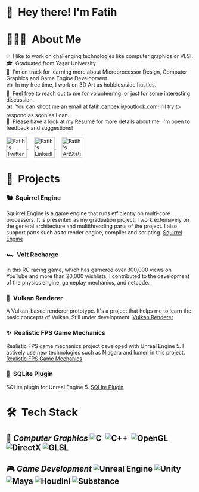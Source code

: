 

 # 👋 &nbsp;Hey there! I'm Fatih


# 👨🏻‍💻 &nbsp;About Me

💡 &nbsp;I like to work on challenging technologies like computer graphics or VLSI.\
🎓 &nbsp;Graduated from Yaşar University \
🌱 &nbsp;I'm on track for learning more about Microprocessor Design, Computer Graphics and Game Engine Development.\
✍️ &nbsp;In my free time, I work on 3D Art as hobbies/side hustles.\
💬 &nbsp;Feel free to reach out to me for volunteering, or just for some interesting discussion.\
✉️ &nbsp;You can shoot me an email at fatih.canbekli@outlook.com! I'll try to respond as soon as I can.\
📄 &nbsp;Please have a look at my [Résumé](https://drive.google.com/file/d/1CHHvcJBu204cMUXPfrljrjSF7TJ2U-5f/view?usp=sharing) for more details about me. I'm open to feedback and suggestions!\
\
<a href="https://twitter.com/canbekli_fatih">
  <img align="center" alt="Fatih's Twitter | Twitter" width="55px" src="https://raw.githubusercontent.com/peterthehan/peterthehan/master/assets/twitter.svg" />
</a>
&nbsp;
&nbsp;
<a href="https://www.linkedin.com/in/fatih-canbekli-275697152/">
  <img align="center" alt="Fatih's LinkedIN" width="55px" src="https://raw.githubusercontent.com/peterthehan/peterthehan/master/assets/linkedin.svg" />
</a>
&nbsp;
&nbsp;
<a href="https://www.artstation.com/ua3357ab6">
  <img align="center" alt="Fatih's ArtStation" width="55px" src="https://d1yjjnpx0p53s8.cloudfront.net/styles/logo-thumbnail/s3/102017/untitled-3_54.png?hNSyr6dNSgZw7.xkKXZAlQeXmN_K6pfC&itok=2fOBAWwZ" />
</a>

# 🧶 &nbsp;Projects
### 🐿 &nbsp;Squirrel Engine
Squirrel Engine is a game engine that runs efficiently on multi-core processors. It is presented as my graduation project. I work extensively on the general architecture and multithreading parts of the project. I also support parts such as to render engine, compiler and
scripting. [Squirrel Engine](https://github.com/Squirrel-Engine)
&nbsp;
&nbsp;

### 🏎️ &nbsp;Volt Recharge
In this RC racing game, which has garnered over 300,000 views on YouTube and more than 20,000 wishlists, I contributed to the development of the physics engine, gameplay mechanics, and netcode.
&nbsp;
&nbsp;

### 🌋 &nbsp;Vulkan Renderer
A Vulkan-based renderer prototype. It's a project that helps me to learn the basic concepts of Vulkan. Still under development. [Vulkan Renderer](https://github.com/StrahdVonZarovich/Vulkan-Renderer)
&nbsp;
&nbsp;

### ✨ &nbsp;Realistic FPS Game Mechanics
Realistic FPS game mechanics project developed with Unreal Engine 5. I actively use new technologies such as Niagara and lumen in this project. [Realistic FPS Game Mechanics](https://github.com/StrahdVonZarovich/Realistic-FPS-Game-Mechanics)
&nbsp;
&nbsp;

### 💽 &nbsp;SQLite Plugin
SQLite plugin for Unreal Engine 5. [SQLite Plugin](https://github.com/StrahdVonZarovich/SQLitePlugin_UE5)
&nbsp;
&nbsp;
# 🛠 &nbsp;Tech Stack
🔮 ***Computer Graphics***
![C](https://img.shields.io/badge/-C-05122A?style=for-the-badge&logo=C&logoColor=A8B9CC)&nbsp; ![C++](https://img.shields.io/badge/-C++-05122A?style=for-the-badge&logo=C%2B%2B&logoColor=00599C)&nbsp;
![OpenGL](https://img.shields.io/badge/-OpenGL-05122A?style=for-the-badge&logo=opengl)&nbsp;![DirectX](https://img.shields.io/badge/-DirectX-05122A?style=for-the-badge&logo=directx)&nbsp;![GLSL](https://img.shields.io/badge/-GLSL-05122A?style=for-the-badge&logo=glsl)&nbsp;
--
🎮 ***Game Development*** 
![Unreal Engine](https://img.shields.io/badge/-Unreal_Engine-05122A?style=for-the-badge&logo=unrealengine)&nbsp;![Unity](https://img.shields.io/badge/-Unity-05122A?style=for-the-badge&logo=unity)&nbsp;![Maya](https://img.shields.io/badge/-Maya-05122A?style=for-the-badge&logo=maya)&nbsp;![Houdini](https://img.shields.io/badge/-Houdini-05122A?style=for-the-badge&logo=houdini)&nbsp;![Substance](https://img.shields.io/badge/-Substance-05122A?style=for-the-badge&logo=substance)&nbsp;
--

